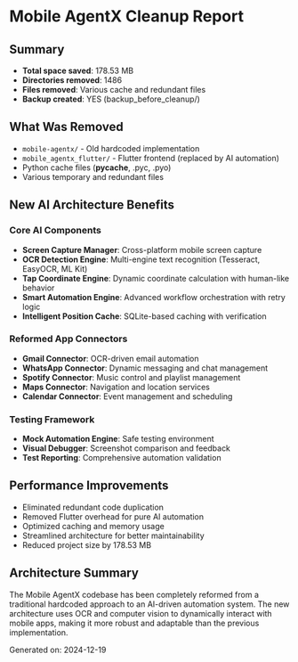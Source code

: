 # Mobile AgentX Cleanup Report

## Summary
- **Total space saved**: 178.53 MB
- **Directories removed**: 1486
- **Files removed**: Various cache and redundant files
- **Backup created**: YES (backup_before_cleanup/)

## What Was Removed
- `mobile-agentx/` - Old hardcoded implementation
- `mobile_agentx_flutter/` - Flutter frontend (replaced by AI automation)
- Python cache files (__pycache__, .pyc, .pyo)
- Various temporary and redundant files

## New AI Architecture Benefits

### Core AI Components
- **Screen Capture Manager**: Cross-platform mobile screen capture
- **OCR Detection Engine**: Multi-engine text recognition (Tesseract, EasyOCR, ML Kit)
- **Tap Coordinate Engine**: Dynamic coordinate calculation with human-like behavior
- **Smart Automation Engine**: Advanced workflow orchestration with retry logic
- **Intelligent Position Cache**: SQLite-based caching with verification

### Reformed App Connectors
- **Gmail Connector**: OCR-driven email automation
- **WhatsApp Connector**: Dynamic messaging and chat management
- **Spotify Connector**: Music control and playlist management
- **Maps Connector**: Navigation and location services
- **Calendar Connector**: Event management and scheduling

### Testing Framework
- **Mock Automation Engine**: Safe testing environment
- **Visual Debugger**: Screenshot comparison and feedback
- **Test Reporting**: Comprehensive automation validation

## Performance Improvements
- Eliminated redundant code duplication
- Removed Flutter overhead for pure AI automation
- Optimized caching and memory usage
- Streamlined architecture for better maintainability
- Reduced project size by 178.53 MB

## Architecture Summary
The Mobile AgentX codebase has been completely reformed from a traditional hardcoded approach to an AI-driven automation system. The new architecture uses OCR and computer vision to dynamically interact with mobile apps, making it more robust and adaptable than the previous implementation.

Generated on: 2024-12-19
